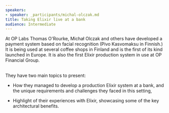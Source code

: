 ```yaml
---
speakers:
- speaker: _participants/michal-olczak.md
title: Taking Elixir live at a bank
audience: Intermediate
---
```

<p>
At OP Labs Thomas O'Rourke, Michał Olczak and others have developed a payment system based on facial recognition (Pivo Kasvomaksu in Finnish.) It is being used at several coffee shops in Finland and is the first of its kind launched in Europe. It is also the first Elixir production system in use at OP Financial Group.<br /> <br />

They have two main topics to present:
  <br />
- How they managed to develop a production Elixir system at a bank, and the unique requirements and challenges they faced in this setting,

- Highlight of their experiences with Elixir, showcasing some of the key architectural benefits.</p>

